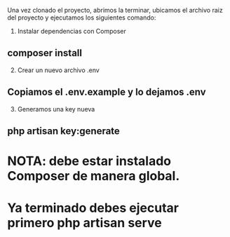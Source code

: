 Una vez clonado el proyecto, abrimos la terminar, ubicamos el archivo raiz del proyecto y ejecutamos los siguientes comando:


1. Instalar dependencias con Composer
## composer install

2. Crear un nuevo archivo .env
## Copiamos el .env.example y lo dejamos .env

3. Generamos una key nueva
## php artisan key:generate


# NOTA: debe estar instalado Composer de manera global.
# Ya terminado debes ejecutar primero php artisan serve
